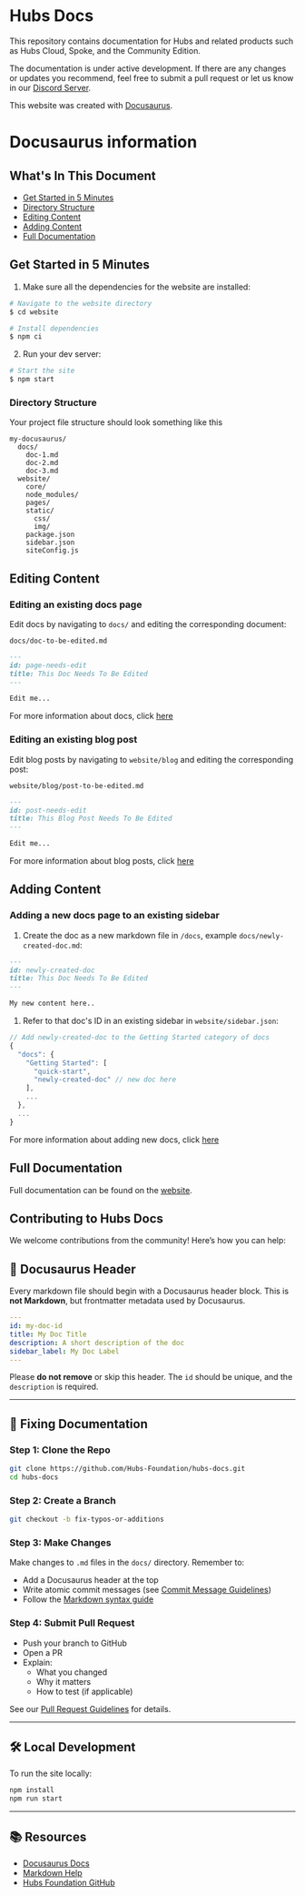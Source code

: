# Hubs Docs

This repository contains documentation for Hubs and related products such as Hubs Cloud, Spoke, and the Community Edition.

The documentation is under active development. If there are any changes or updates you recommend, feel free to submit a pull request or let us know in our [Discord Server](https://discord.gg/wHmY4nd).

This website was created with [Docusaurus](https://docusaurus.io/).

# Docusaurus information
## What's In This Document

* [Get Started in 5 Minutes](#get-started-in-5-minutes)
* [Directory Structure](#directory-structure)
* [Editing Content](#editing-content)
* [Adding Content](#adding-content)
* [Full Documentation](#full-documentation)

## Get Started in 5 Minutes

1. Make sure all the dependencies for the website are installed:

```sh
# Navigate to the website directory
$ cd website

# Install dependencies
$ npm ci
```
2. Run your dev server:

```sh
# Start the site
$ npm start
```

### Directory Structure

Your project file structure should look something like this

```
my-docusaurus/
  docs/
    doc-1.md
    doc-2.md
    doc-3.md
  website/
    core/
    node_modules/
    pages/
    static/
      css/
      img/
    package.json
    sidebar.json
    siteConfig.js
```

## Editing Content

### Editing an existing docs page

Edit docs by navigating to `docs/` and editing the corresponding document:

`docs/doc-to-be-edited.md`

```markdown
---
id: page-needs-edit
title: This Doc Needs To Be Edited
---

Edit me...
```

For more information about docs, click [here](https://docusaurus.io/docs/en/navigation)

### Editing an existing blog post

Edit blog posts by navigating to `website/blog` and editing the corresponding post:

`website/blog/post-to-be-edited.md`
```markdown
---
id: post-needs-edit
title: This Blog Post Needs To Be Edited
---

Edit me...
```

For more information about blog posts, click [here](https://docusaurus.io/docs/en/adding-blog)

## Adding Content

### Adding a new docs page to an existing sidebar

1. Create the doc as a new markdown file in `/docs`, example `docs/newly-created-doc.md`:

```md
---
id: newly-created-doc
title: This Doc Needs To Be Edited
---

My new content here..
```

1. Refer to that doc's ID in an existing sidebar in `website/sidebar.json`:

```javascript
// Add newly-created-doc to the Getting Started category of docs
{
  "docs": {
    "Getting Started": [
      "quick-start",
      "newly-created-doc" // new doc here
    ],
    ...
  },
  ...
}
```

For more information about adding new docs, click [here](https://docusaurus.io/docs/en/navigation)

## Full Documentation

Full documentation can be found on the [website](https://docusaurus.io/).

## Contributing to Hubs Docs

We welcome contributions from the community! Here’s how you can help:

## 📄 Docusaurus Header

Every markdown file should begin with a Docusaurus header block. This is **not Markdown**, but frontmatter metadata used by Docusaurus.

```yaml
---
id: my-doc-id
title: My Doc Title
description: A short description of the doc
sidebar_label: My Doc Label
---
```

Please **do not remove** or skip this header. The `id` should be unique, and the `description` is required.

---

## 📝 Fixing Documentation

### Step 1: Clone the Repo

```bash
git clone https://github.com/Hubs-Foundation/hubs-docs.git
cd hubs-docs
```

### Step 2: Create a Branch

```bash
git checkout -b fix-typos-or-additions
```

### Step 3: Make Changes

Make changes to `.md` files in the `docs/` directory. Remember to:

- Add a Docusaurus header at the top
- Write atomic commit messages (see [Commit Message Guidelines](https://github.com/Hubs-Foundation/policies-procedures-guidelines-public/blob/main/commit-message-guidelines.md))
- Follow the [Markdown syntax guide](https://commonmark.org/help/)

### Step 4: Submit Pull Request

- Push your branch to GitHub
- Open a PR
- Explain:
  - What you changed
  - Why it matters
  - How to test (if applicable)

See our [Pull Request Guidelines](https://github.com/Hubs-Foundation/policies-procedures-guidelines-public/blob/main/pull-request-guidelines.md) for details.

---

## 🛠 Local Development

To run the site locally:

```bash
npm install
npm run start
```

---

## 📚 Resources

- [Docusaurus Docs](https://docusaurus.io/docs)
- [Markdown Help](https://commonmark.org/help/)
- [Hubs Foundation GitHub](https://github.com/Hubs-Foundation)

